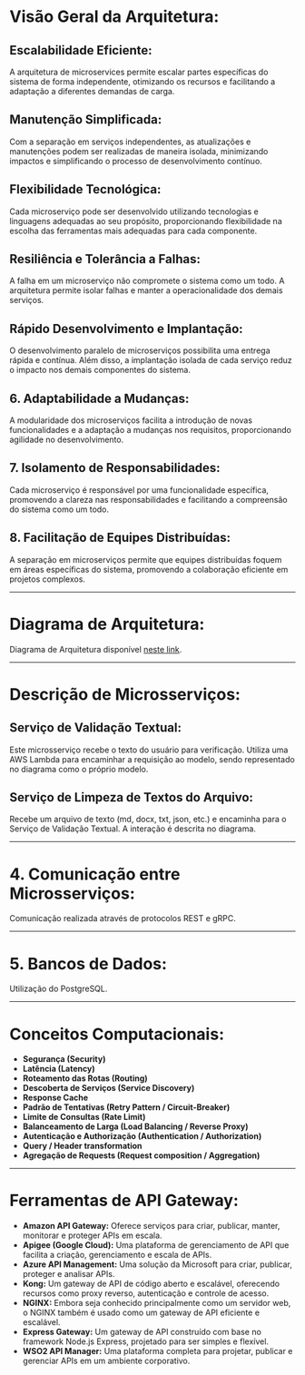# Visão Geral da Arquitetura:

## Escalabilidade Eficiente:
A arquitetura de microservices permite escalar partes específicas do sistema de forma independente, otimizando os recursos e facilitando a adaptação a diferentes demandas de carga.

## Manutenção Simplificada:
Com a separação em serviços independentes, as atualizações e manutenções podem ser realizadas de maneira isolada, minimizando impactos e simplificando o processo de desenvolvimento contínuo.

## Flexibilidade Tecnológica:
Cada microserviço pode ser desenvolvido utilizando tecnologias e linguagens adequadas ao seu propósito, proporcionando flexibilidade na escolha das ferramentas mais adequadas para cada componente.

## Resiliência e Tolerância a Falhas:
A falha em um microserviço não compromete o sistema como um todo. A arquitetura permite isolar falhas e manter a operacionalidade dos demais serviços.

## Rápido Desenvolvimento e Implantação:
O desenvolvimento paralelo de microserviços possibilita uma entrega rápida e contínua. Além disso, a implantação isolada de cada serviço reduz o impacto nos demais componentes do sistema.

## 6. Adaptabilidade a Mudanças:
A modularidade dos microserviços facilita a introdução de novas funcionalidades e a adaptação a mudanças nos requisitos, proporcionando agilidade no desenvolvimento.

## 7. Isolamento de Responsabilidades:
Cada microserviço é responsável por uma funcionalidade específica, promovendo a clareza nas responsabilidades e facilitando a compreensão do sistema como um todo.

## 8. Facilitação de Equipes Distribuídas:
A separação em microserviços permite que equipes distribuídas foquem em áreas específicas do sistema, promovendo a colaboração eficiente em projetos complexos.

---

# Diagrama de Arquitetura:

Diagrama de Arquitetura disponível [neste link](https://discord.com/channels/1178776533196882020/1184622679685333042/1184667045682483200).

---

# Descrição de Microsserviços:

## Serviço de Validação Textual:
Este microsserviço recebe o texto do usuário para verificação. Utiliza uma AWS Lambda para encaminhar a requisição ao modelo, sendo representado no diagrama como o próprio modelo.

## Serviço de Limpeza de Textos do Arquivo:
Recebe um arquivo de texto (md, docx, txt, json, etc.) e encaminha para o Serviço de Validação Textual. A interação é descrita no diagrama.

---

# 4. Comunicação entre Microsserviços:

Comunicação realizada através de protocolos REST e gRPC.

---

# 5. Bancos de Dados:

Utilização do PostgreSQL.

---

# Conceitos Computacionais:

- **Segurança (Security)**
- **Latência (Latency)**
- **Roteamento das Rotas (Routing)**
- **Descoberta de Serviços (Service Discovery)**
- **Response Cache**
- **Padrão de Tentativas (Retry Pattern / Circuit-Breaker)**
- **Limite de Consultas (Rate Limit)**
- **Balanceamento de Larga (Load Balancing / Reverse Proxy)**
- **Autenticação e Authorização (Authentication / Authorization)**
- **Query / Header transformation**
- **Agregação de Requests (Request composition / Aggregation)**

---

# Ferramentas de API Gateway:

- **Amazon API Gateway:** Oferece serviços para criar, publicar, manter, monitorar e proteger APIs em escala.
- **Apigee (Google Cloud):** Uma plataforma de gerenciamento de API que facilita a criação, gerenciamento e escala de APIs.
- **Azure API Management:** Uma solução da Microsoft para criar, publicar, proteger e analisar APIs.
- **Kong:** Um gateway de API de código aberto e escalável, oferecendo recursos como proxy reverso, autenticação e controle de acesso.
- **NGINX:** Embora seja conhecido principalmente como um servidor web, o NGINX também é usado como um gateway de API eficiente e escalável.
- **Express Gateway:** Um gateway de API construído com base no framework Node.js Express, projetado para ser simples e flexível.
- **WSO2 API Manager:** Uma plataforma completa para projetar, publicar e gerenciar APIs em um ambiente corporativo.

